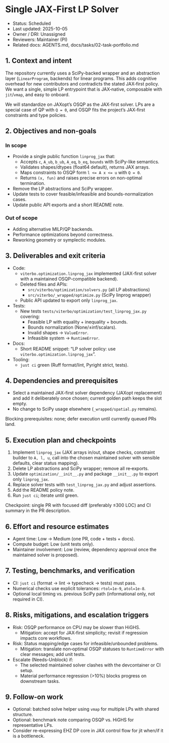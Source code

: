 # Single JAX‑First LP Solver

- Status: Scheduled
- Last updated: 2025-10-05
- Owner / DRI: Unassigned
- Reviewers: Maintainer (PI)
- Related docs: AGENTS.md, docs/tasks/02-task-portfolio.md

## 1. Context and intent

The repository currently uses a SciPy-backed wrapper and an abstraction layer (`LinearProgram`,
backends) for linear programs. This adds cognitive overhead for new contributors and contradicts the
stated JAX‑first policy. We want a single, simple LP entrypoint that is JAX‑native, composable with
`jit`/`vmap`, and easy to onboard.

We will standardize on JAXopt’s OSQP as the JAX‑first solver. LPs are a special case of QP with
`Q = 0`, and OSQP fits the project’s JAX‑first constraints and type policies.

## 2. Objectives and non-goals

### In scope

- Provide a single public function `linprog_jax` that:
  - Accepts `c`, `A_ub`, `b_ub`, `A_eq`, `b_eq`, `bounds` with SciPy-like semantics.
  - Validates shapes/dtypes (float64 default), returns JAX arrays.
  - Maps constraints to OSQP form `l <= A x <= u` with `Q = 0`.
  - Returns `(x, fun)` and raises precise errors on non-optimal termination.
- Remove the LP abstractions and SciPy wrapper.
- Update tests to cover feasible/infeasible and bounds-normalization cases.
- Update public API exports and a short README note.

### Out of scope

- Adding alternative MILP/QP backends.
- Performance optimizations beyond correctness.
- Reworking geometry or symplectic modules.

## 3. Deliverables and exit criteria

- Code:
  - `viterbo.optimization.linprog_jax` implemented (JAX-first solver with a maintained OSQP-compatible backend).
  - Deleted files and APIs:
    - `src/viterbo/optimization/solvers.py` (all LP abstractions)
    - `src/viterbo/_wrapped/optimize.py` (SciPy linprog wrapper)
  - Public API updated to export only `linprog_jax`.
- Tests:
  - New tests `tests/viterbo/optimization/test_linprog_jax.py` covering:
    - Feasible LP with equality + inequality + bounds.
    - Bounds normalization (None/±inf/scalars).
    - Invalid shapes → `ValueError`.
    - Infeasible system → `RuntimeError`.
- Docs:
  - Short README snippet: “LP solver policy: use `viterbo.optimization.linprog_jax`”.
- Tooling:
  - `just ci` green (Ruff format/lint, Pyright strict, tests).

## 4. Dependencies and prerequisites

- Select a maintained JAX-first solver dependency (JAXopt replacement) and add it deliberately once chosen; current golden path keeps the slot empty.
- No change to SciPy usage elsewhere (`_wrapped/spatial.py` remains).

Blocking prerequisites: none; defer execution until currently queued PRs land.

## 5. Execution plan and checkpoints

1. Implement `linprog_jax` (JAX arrays in/out, shape checks, constraint builder to `A, l, u`, call into the chosen maintained solver with sensible defaults, clear status mapping).
1. Delete LP abstractions and SciPy wrapper; remove all re‑exports.
1. Update `optimization/__init__.py` and package `__init__.py` to export only `linprog_jax`.
1. Replace solver tests with `test_linprog_jax.py` and adjust assertions.
1. Add the README policy note.
1. Run `just ci`; iterate until green.

Checkpoint: single PR with focused diff (preferably ≤300 LOC) and CI summary in the PR description.

## 6. Effort and resource estimates

- Agent time: Low → Medium (one PR, code + tests + docs).
- Compute budget: Low (unit tests only).
- Maintainer involvement: Low (review, dependency approval once the maintained solver is proposed).

## 7. Testing, benchmarks, and verification

- CI: `just ci` (format → lint → typecheck → tests) must pass.
- Numerical checks use explicit tolerances: `rtol=1e-9`, `atol=1e-8`.
- Optional local timing vs. previous SciPy path (informational only, not required in CI).

## 8. Risks, mitigations, and escalation triggers

- Risk: OSQP performance on CPU may be slower than HiGHS.
  - Mitigation: accept for JAX‑first simplicity; revisit if regression impacts core workflows.
- Risk: Status mapping/edge cases for infeasible/unbounded problems.
  - Mitigation: translate non‑optimal OSQP statuses to `RuntimeError` with clear messages; add unit
    tests.
- Escalate (Needs-Unblock) if:
  - The selected maintained solver clashes with the devcontainer or CI setup.
  - Material performance regression (>10%) blocks progress on downstream tasks.

## 9. Follow-on work

- Optional: batched solve helper using `vmap` for multiple LPs with shared structure.
- Optional: benchmark note comparing OSQP vs. HiGHS for representative LPs.
- Consider re-expressing EHZ DP core in JAX control flow for jit when/if it is a bottleneck.
